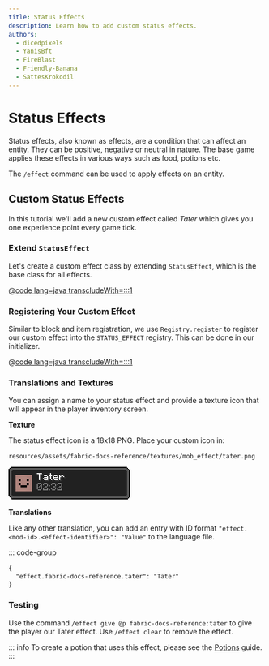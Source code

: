 ```yaml
---
title: Status Effects
description: Learn how to add custom status effects.
authors:
  - dicedpixels
  - YanisBft
  - FireBlast
  - Friendly-Banana
  - SattesKrokodil
---
```


<!-- Couldn't find GitHub usernames for: siglong, tao0lu  -->

# Status Effects

Status effects, also known as effects, are a condition that can affect an entity. They can be positive, negative or neutral in nature. The base game
applies these effects in various ways such as food, potions etc.

The `/effect` command can be used to apply effects on an entity.

## Custom Status Effects

In this tutorial we'll add a new custom effect called _Tater_ which gives you one experience point every game tick.

### Extend `StatusEffect`

Let's create a custom effect class by extending `StatusEffect`, which is the base class for all effects.

@[code lang=java transcludeWith=:::1](@/reference/latest/src/main/java/com/example/docs/effect/TaterEffect.java)

### Registering Your Custom Effect

Similar to block and item registration, we use `Registry.register` to register our custom effect into the
`STATUS_EFFECT` registry. This can be done in our initializer.

@[code lang=java transcludeWith=:::1](@/reference/latest/src/main/java/com/example/docs/effect/FabricDocsReferenceEffects.java)

### Translations and Textures

You can assign a name to your status effect and provide a texture icon that will appear in the player inventory screen.

**Texture**

The status effect icon is a 18x18 PNG. Place your custom icon in:

```:no-line-numbers
resources/assets/fabric-docs-reference/textures/mob_effect/tater.png
```

![Effect in player inventory](/assets/develop/tater-effect.png)

**Translations**

Like any other translation, you can add an entry with ID format `"effect.<mod-id>.<effect-identifier>": "Value"` to the
language file.

::: code-group

```json[assets/fabric-docs-reference/lang/en_us.json]
{
  "effect.fabric-docs-reference.tater": "Tater"
}
```

### Testing

Use the command `/effect give @p fabric-docs-reference:tater` to give the player our Tater effect. Use `/effect clear`
to remove the effect.

::: info
To create a potion that uses this effect, please see the [Potions](../items/potions.md) guide.
:::